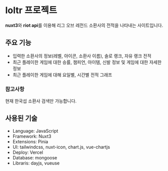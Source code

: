 # loltr 프로젝트
**nuxt3**와 **riot api**를 이용해 리그 오브 레전드 소환사의 전적을 나타내는 사이트입니다.  

## 주요 기능
- 입력한 소환사의 정보(레벨, 아이콘, 소환사 이름), 솔로 랭크, 자유 랭크 전적
- 최근 플레이한 게임에 대한 승률, 챔피언, 아이템, 신발 정보 및 게임에 대한 자세한 정보
- 최근 플레이한 게임에 대해 요일별, 시간별 전적 그래프

### 참고사항
현재 한국섭 소환사 검색만 가능합니다.




## 사용된 기술
- Language: JavaScript
- Framework: Nuxt3
- Extensions: Pinia
- UI: tailwindcss, nuxt-icon, chart.js, vue-chartjs
- Deploy: Vercel
- Database: mongoose
- Libraris: dayjs, vueuse